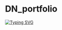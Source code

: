 # DN_portfolio
[![Typing SVG](https://readme-typing-svg.herokuapp.com?color=%2336BCF7&lines=QA+student)](https://git.io/typing-svg)

